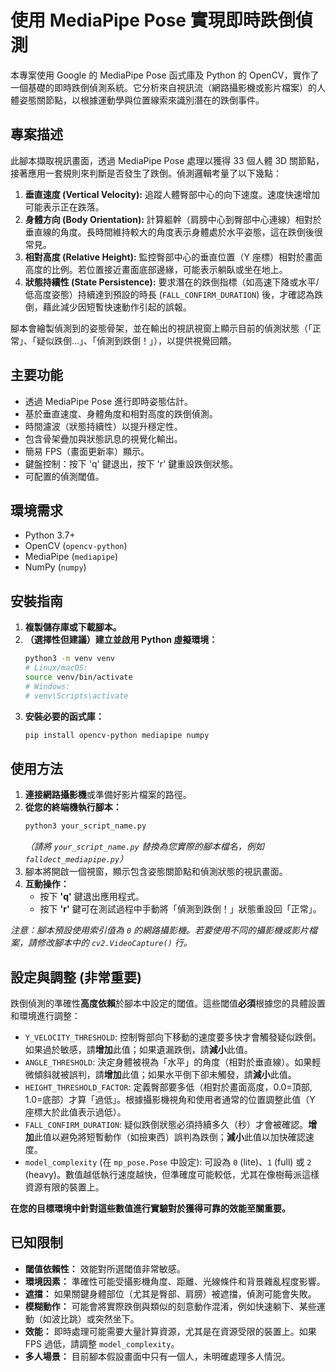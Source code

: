 # 使用 MediaPipe Pose 實現即時跌倒偵測

本專案使用 Google 的 MediaPipe Pose 函式庫及 Python 的 OpenCV，實作了一個基礎的即時跌倒偵測系統。它分析來自視訊流（網路攝影機或影片檔案）的人體姿態關節點，以根據運動學與位置線索來識別潛在的跌倒事件。

## 專案描述

此腳本擷取視訊畫面，透過 MediaPipe Pose 處理以獲得 33 個人體 3D 關節點，接著應用一套規則來判斷是否發生了跌倒。偵測邏輯考量了以下幾點：

1.  **垂直速度 (Vertical Velocity):** 追蹤人體臀部中心的向下速度。速度快速增加可能表示正在跌落。
2.  **身體方向 (Body Orientation):** 計算軀幹（肩膀中心到臀部中心連線）相對於垂直線的角度。長時間維持較大的角度表示身體處於水平姿態，這在跌倒後很常見。
3.  **相對高度 (Relative Height):** 監控臀部中心的垂直位置（Y 座標）相對於畫面高度的比例。若位置接近畫面底部邊緣，可能表示躺臥或坐在地上。
4.  **狀態持續性 (State Persistence):** 要求潛在的跌倒指標（如高速下降或水平/低高度姿態）持續達到預設的時長 (`FALL_CONFIRM_DURATION`) 後，才確認為跌倒，藉此減少因短暫快速動作引起的誤報。

腳本會繪製偵測到的姿態骨架，並在輸出的視訊視窗上顯示目前的偵測狀態（「正常」、「疑似跌倒...」、「偵測到跌倒！」），以提供視覺回饋。

## 主要功能

* 透過 MediaPipe Pose 進行即時姿態估計。
* 基於垂直速度、身體角度和相對高度的跌倒偵測。
* 時間濾波（狀態持續性）以提升穩定性。
* 包含骨架疊加與狀態訊息的視覺化輸出。
* 簡易 FPS（畫面更新率）顯示。
* 鍵盤控制：按下 'q' 鍵退出，按下 'r' 鍵重設跌倒狀態。
* 可配置的偵測閾值。

## 環境需求

* Python 3.7+
* OpenCV (`opencv-python`)
* MediaPipe (`mediapipe`)
* NumPy (`numpy`)

## 安裝指南

1.  **複製儲存庫或下載腳本。**
2.  **（選擇性但建議）建立並啟用 Python 虛擬環境：**
    ```bash
    python3 -m venv venv
    # Linux/macOS:
    source venv/bin/activate
    # Windows:
    # venv\Scripts\activate
    ```
3.  **安裝必要的函式庫：**
    ```bash
    pip install opencv-python mediapipe numpy
    ```

## 使用方法

1.  **連接網路攝影機**或準備好影片檔案的路徑。
2.  **從您的終端機執行腳本：**
    ```bash
    python3 your_script_name.py
    ```
    *（請將 `your_script_name.py` 替換為您實際的腳本檔名，例如 `falldect_mediapipe.py`）*
3.  腳本將開啟一個視窗，顯示包含姿態關節點和偵測狀態的視訊畫面。
4.  **互動操作：**
    * 按下 **'q'** 鍵退出應用程式。
    * 按下 **'r'** 鍵可在測試過程中手動將「偵測到跌倒！」狀態重設回「正常」。

*注意：腳本預設使用索引值為 `0` 的網路攝影機。若要使用不同的攝影機或影片檔案，請修改腳本中的 `cv2.VideoCapture()` 行。*

## 設定與調整 (非常重要)

跌倒偵測的準確性**高度依賴**於腳本中設定的閾值。這些閾值**必須**根據您的具體設置和環境進行調整：

* `Y_VELOCITY_THRESHOLD`: 控制臀部向下移動的速度要多快才會觸發疑似跌倒。如果過於敏感，請**增加**此值；如果遺漏跌倒，請**減小**此值。
* `ANGLE_THRESHOLD`: 決定身體被視為「水平」的角度（相對於垂直線）。如果輕微傾斜就被誤判，請**增加**此值；如果水平倒下卻未觸發，請**減小**此值。
* `HEIGHT_THRESHOLD_FACTOR`: 定義臀部要多低（相對於畫面高度，0.0=頂部, 1.0=底部）才算「過低」。根據攝影機視角和使用者通常的位置調整此值（Y 座標大於此值表示過低）。
* `FALL_CONFIRM_DURATION`: 疑似跌倒狀態必須持續多久（秒）才會被確認。**增加**此值以避免將短暫動作（如撿東西）誤判為跌倒；**減小**此值以加快確認速度。
* `model_complexity` (在 `mp_pose.Pose` 中設定): 可設為 `0` (lite)、`1` (full) 或 `2` (heavy)。數值越低執行速度越快，但準確度可能較低，尤其在像樹莓派這樣資源有限的裝置上。

**在您的目標環境中針對這些數值進行實驗對於獲得可靠的效能至關重要。**

## 已知限制

* **閾值依賴性：** 效能對所選閾值非常敏感。
* **環境因素：** 準確性可能受攝影機角度、距離、光線條件和背景雜亂程度影響。
* **遮擋：** 如果關鍵身體部位（尤其是臀部、肩膀）被遮擋，偵測可能會失敗。
* **模糊動作：** 可能會將實際跌倒與類似的刻意動作混淆，例如快速躺下、某些運動（如波比跳）或突然坐下。
* **效能：** 即時處理可能需要大量計算資源，尤其是在資源受限的裝置上。如果 FPS 過低，請調整 `model_complexity`。
* **多人場景：** 目前腳本假設畫面中只有一個人，未明確處理多人情況。


